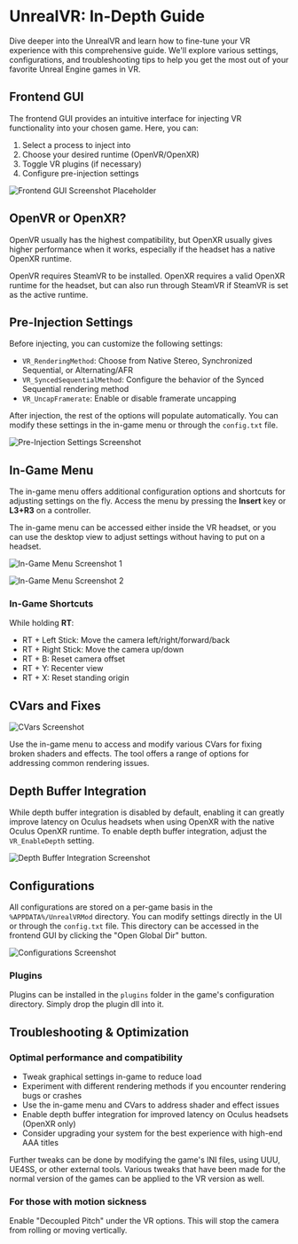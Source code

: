 # UnrealVR: In-Depth Guide

Dive deeper into the UnrealVR and learn how to fine-tune your VR experience with this comprehensive guide. We'll explore various settings, configurations, and troubleshooting tips to help you get the most out of your favorite Unreal Engine games in VR.

## Frontend GUI

The frontend GUI provides an intuitive interface for injecting VR functionality into your chosen game. Here, you can:

1. Select a process to inject into
2. Choose your desired runtime (OpenVR/OpenXR)
3. Toggle VR plugins (if necessary)
4. Configure pre-injection settings

![Frontend GUI Screenshot Placeholder](images/frontend-gui.png)

## OpenVR or OpenXR?

OpenVR usually has the highest compatibility, but OpenXR usually gives higher performance when it works, especially if the headset has a native OpenXR runtime.

OpenVR requires SteamVR to be installed. OpenXR requires a valid OpenXR runtime for the headset, but can also run through SteamVR if SteamVR is set as the active runtime.

## Pre-Injection Settings

Before injecting, you can customize the following settings:

- `VR_RenderingMethod`: Choose from Native Stereo, Synchronized Sequential, or Alternating/AFR
- `VR_SyncedSequentialMethod`: Configure the behavior of the Synced Sequential rendering method
- `VR_UncapFramerate`: Enable or disable framerate uncapping

After injection, the rest of the options will populate automatically. You can modify these settings in the in-game menu or through the `config.txt` file.

![Pre-Injection Settings Screenshot](images/pre-injection-settings.png)

## In-Game Menu

The in-game menu offers additional configuration options and shortcuts for adjusting settings on the fly. Access the menu by pressing the **Insert** key or **L3+R3** on a controller.

The in-game menu can be accessed either inside the VR headset, or you can use the desktop view to adjust settings without having to put on a headset.

![In-Game Menu Screenshot 1](images/in-game-menu-1.png)

![In-Game Menu Screenshot 2](images/in-game-menu-2.png)

### In-Game Shortcuts

While holding **RT**:

- RT + Left Stick: Move the camera left/right/forward/back
- RT + Right Stick: Move the camera up/down
- RT + B: Reset camera offset
- RT + Y: Recenter view
- RT + X: Reset standing origin

## CVars and Fixes

![CVars Screenshot](images/cvars.png)

Use the in-game menu to access and modify various CVars for fixing broken shaders and effects. The tool offers a range of options for addressing common rendering issues.

## Depth Buffer Integration

While depth buffer integration is disabled by default, enabling it can greatly improve latency on Oculus headsets when using OpenXR with the native Oculus OpenXR runtime. To enable depth buffer integration, adjust the `VR_EnableDepth` setting.

![Depth Buffer Integration Screenshot](images/depth-buffer-integration.png)

## Configurations

All configurations are stored on a per-game basis in the `%APPDATA%/UnrealVRMod` directory. You can modify settings directly in the UI or through the `config.txt` file. This directory can be accessed in the frontend GUI by clicking the "Open Global Dir" button.

![Configurations Screenshot](images/configurations.png)

### Plugins

Plugins can be installed in the `plugins` folder in the game's configuration directory. Simply drop the plugin dll into it.

## Troubleshooting & Optimization

### Optimal performance and compatibility

- Tweak graphical settings in-game to reduce load
- Experiment with different rendering methods if you encounter rendering bugs or crashes
- Use the in-game menu and CVars to address shader and effect issues
- Enable depth buffer integration for improved latency on Oculus headsets (OpenXR only)
- Consider upgrading your system for the best experience with high-end AAA titles

Further tweaks can be done by modifying the game's INI files, using UUU, UE4SS, or other external tools. Various tweaks that have been made for the normal version of the games can be applied to the VR version as well.

### For those with motion sickness

Enable "Decoupled Pitch" under the VR options. This will stop the camera from rolling or moving vertically.